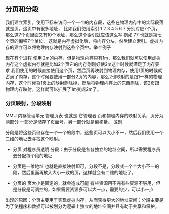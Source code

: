 ## 分页和分段
我们建立索引，使用下标来访问一个一个的内存段，这些在物理内存中的实际段落就是页，这页中有很多地址，
比如我们使用索引 1 2 3 4 5 6 7 分别对应7个页，那么这7个页里面又有10个地址，那么这个索引就应该这么写 例如 77 也就是第七个页的偏移7个单位，
这就是内存虚拟化后，将内存分块，然后建立索引。虚拟内存的建立可以将物理内存映射到这些个页中。举个例子

现在有个进程 使用 2m的内存，但是物理内存只有1m，那么我们就可以使用虚拟内存这个虚拟内存就是比如2个页它的内存刚刚好使2m这个时候就满足了内存要求
我们使用的时候直接使用这个页，然后页再映射到物理内存，使用1页的时候就占满了内存，这个时候要使用一部分2页的内容，那么2也映射的是跟1一样的物理内存，这个时候将1页上的映射删除掉，然后将物理内存上的东西删除，该2页跟物理内存映射，这样就可以扩展了1m变成2m了。
### 分页映射，分段映射

MMU 内存管理单元 管理页表 也就是 它管理者 页和物理内存的映射关系，页分为两部分 一部分是储存了页面号，另一部分就是偏移量。
区别

分段是将这些页储存在一个一个的段中，这些页可以大小不一，然后我们使用一个二维的地址去寻找这个映射。

- 分页 对程序员透明 分段：由于分段是各各独立的地址空间，所以需要程序员去分配每个段的地址

- 分页是一维地址 也就是直接映射即可，分段不是，分段式一个个大小不一的段，然后里面再放入大小一致的页，这样就会有二维的地址了。

- 分页的 页大小是固定的，就会造成可能 有些资源用不完有些资源不够用，但是分段是可调控的，如果需要资源多可以大一点，需要的少，可以小一点


出现的原因：分页主要用于实现虚拟内存，从而获得更大的地址空间；分段主要是为了使程序和数据可以被划分为逻辑上独立的地址空间并且有助于共享和保护。
